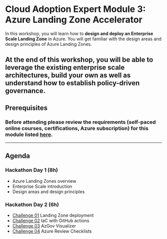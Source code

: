 # Cloud Adoption Expert Module 3: Azure Landing Zone Accelerator

In this workshop, you will learn how to **design and deploy an Enterprise Scale Landing Zone** in Azure. You will get familiar with the design areas and design principles of Azure Landing Zones.

At the end of this workshop, you will be able to leverage the existing enterprise scale architectures, build your own as well as understand how to establish policy-driven governance.
---
## Prerequisites
### Before attending please review the requirements (self-paced online courses, certifications, Azure subscription) for this module listed [here](https://github.com/jonathan-vella/CAF-Expert-Learning-Path/blob/main/agenda-and-requirements.md).
---
## Agenda

### Hackathon Day 1 (8h)

- Azure Landing Zones overview
- Enterprise Scale introduction
- Design areas and design principles

### Hackathon Day 2 (6h)

- [Challenge 01](./challenges/caf-advanced-challenges.md) Landing Zone deployment
- [Challenge 02](./challenges/caf-advanced-challenges.md) IaC with GitHub actions
- [Challenge 03](./challenges/caf-advanced-challenges.md) AzGov Visualizer
- [Challenge 04](./challenges/caf-advanced-challenges.md) Azure Review Checklists
